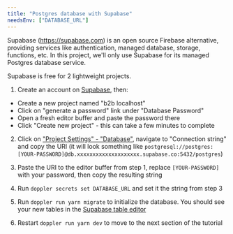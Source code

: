 ```yaml
---
title: "Postgres database with Supabase"
needsEnv: ["DATABASE_URL"]
---
```


Supabase (<a href="https://supabase.com" >https://supabase.com</a>) is an open source Firebase alternative, providing services like authentication, managed database, storage, functions, etc. In this project, we'll only use Supabase for its managed Postgres database service.

Supabase is free for 2 lightweight projects.

1. Create an account on <a href="https://supabase" >Supabase</a>, then:

- Create a new project named "b2b localhost"
- Click on "generate a password" link under "Database Password"
- Open a fresh editor buffer and paste the password there
- Click "Create new project" - this can take a few minutes to complete

2. Click on <a href="https://app.supabase.com/project/_/settings/database" >"Project Settings" - "Database"</a>, navigate to "Connection string" and copy the URI (it will look something like `postgresql://postgres:[YOUR-PASSWORD]@db.xxxxxxxxxxxxxxxxxxxx.supabase.co:5432/postgres`)

3. Paste the URI to the editor buffer from step 1, replace `[YOUR-PASSWORD]` with your password, then copy the resulting string

4. Run `doppler secrets set DATABASE_URL` and set it the string from step 3

5. Run `doppler run yarn migrate` to initialize the database. You should see your new tables in the <a href="https://app.supabase.com/project/_/editor" >Supabase table editor</a>

6. Restart `doppler run yarn dev` to move to the next section of the tutorial
